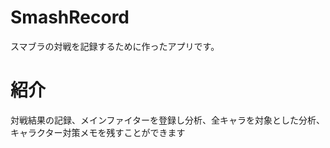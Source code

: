 # SmashRecord
スマブラの対戦を記録するために作ったアプリです。

# 紹介
対戦結果の記録、メインファイターを登録し分析、全キャラを対象とした分析、キャラクター対策メモを残すことができます

